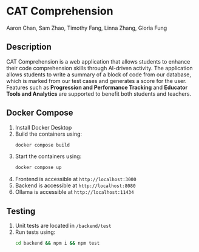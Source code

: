 # CAT Comprehension
Aaron Chan, Sam Zhao, Timothy Fang, Linna Zhang, Gloria Fung

## Description
CAT Comprehension is a web application that allows students to enhance their code comprehension skills through AI-driven activity.
The application allows students to write a summary of a block of code from our database, which is marked from our test cases and generates a score for the user.
Features such as **Progression and Performance Tracking** and **Educator Tools and Analytics** are supported to benefit both students and teachers.

## Docker Compose
1. Install Docker Desktop
2. Build the containers using:
    ```sh
    docker compose build
    ```
3. Start the containers using:
    ```sh
    docker compose up
    ```
4. Frontend is accessible at `http://localhost:3000`
5. Backend is accessible at `http://localhost:8080`
6. Ollama is accessible at `http://localhost:11434`

## Testing
1. Unit tests are located in `/backend/test`
2. Run tests using:
    ```sh
    cd backend && npm i && npm test
    ```
